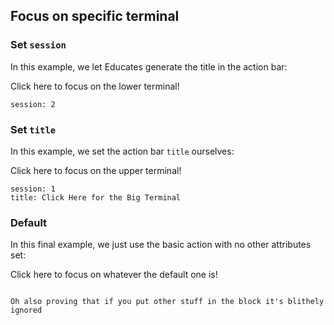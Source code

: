 <script>
    document.addEventListener('DOMContentLoaded', function() {
    educates.register_action({
        name: "x-terminal:focus",
        glyph: "fa-eye",
        args: "yaml",
        title: (args) => {
            let session = args.session || "1"
            let prefix = args.prefix || "Terminal"
            let subject = args.title || `Switch to terminal "${session}"`
            return `${prefix}: ${subject}`
        },
        body: (args) => {
            if (args.description !== undefined)
                return args.description
            return ""
        },
        handler: (args, element, done, fail) => {
            let session = args.session || "1"
            educates.expose_terminal(session)
            setTimeout(function() {
                parent.educates.terminals.sessions[session].focus()
            }, 1000)
            done()
        }
    })
}, false);
</script>

## Focus on specific terminal

### Set `session`

In this example, we let Educates generate the title in the action bar:

Click here to focus on the lower terminal!

```x-terminal:focus
session: 2
```

### Set `title`

In this example, we set the action bar `title` ourselves:

Click here to focus on the upper terminal!

```x-terminal:focus
session: 1
title: Click Here for the Big Terminal
```

### Default

In this final example, we just use the basic action with no other attributes set:

Click here to focus on whatever the default one is!

```x-terminal:focus

Oh also proving that if you put other stuff in the block it's blithely ignored
```
